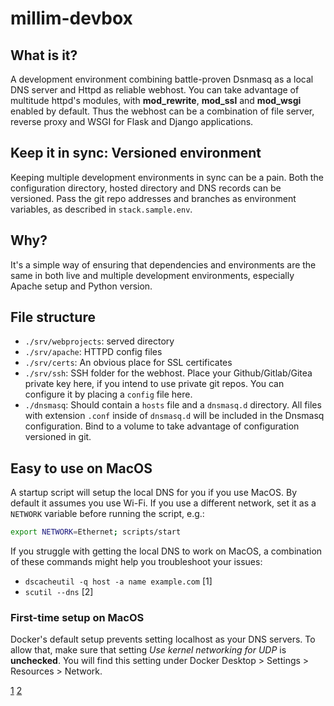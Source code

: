 # millim-devbox

## What is it?
A development environment combining battle-proven Dsnmasq as a local DNS server 
and Httpd as reliable webhost. You can take advantage of multitude httpd's
modules, with __mod_rewrite__, __mod_ssl__ and __mod_wsgi__ enabled by default.
Thus the webhost can be a combination of file server, reverse proxy and
WSGI for Flask and Django applications.

## Keep it in sync: Versioned environment
Keeping multiple development environments in sync can be a pain. Both the
configuration directory, hosted directory and DNS records can be
versioned. Pass the git repo addresses and branches as environment variables,
as described in `stack.sample.env`.

## Why?
It's a simple way of ensuring that dependencies and environments are the same
in both live and multiple development environments, especially Apache setup
and Python version.

## File structure

- `./srv/webprojects`: served directory
- `./srv/apache`: HTTPD config files
- `./srv/certs`: An obvious place for SSL certificates
- `./srv/ssh`: SSH folder for the webhost. Place your Github/Gitlab/Gitea 
  private key here, if you intend to use private git repos. You can configure it 
  by placing a `config` file here.
- `./dnsmasq`: Should contain a `hosts` file and a `dnsmasq.d` directory. All 
  files with extension `.conf` inside of `dnsmasq.d` will be included in the
  Dnsmasq configuration. Bind to a volume to take advantage of configuration
  versioned in git.

## Easy to use on MacOS

A startup script will setup the local DNS for you if you use MacOS. By default
it assumes you use Wi-Fi. If you use a different network, set it as a `NETWORK`
variable before running the script, e.g.:

```bash
export NETWORK=Ethernet; scripts/start
```

If you struggle with getting the local DNS to work on MacOS, a combination
of these commands might help you troubleshoot your issues:
- `dscacheutil -q host -a name example.com` [1]
- `scutil --dns` [2]

### First-time setup on MacOS

Docker's default setup prevents setting localhost as your DNS servers. To allow
that, make sure that setting _Use kernel networking for UDP_ is __unchecked__.
You will find this setting under Docker Desktop > Settings > Resources >
Network.


[1](https://superuser.com/questions/1400250/how-to-query-macos-dns-resolver-from-terminal)
[2](https://apple.stackexchange.com/questions/98021/how-can-i-display-the-current-dns-servers-from-the-command-line-under-os-x)
